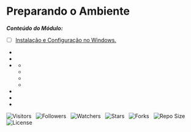 <!-- Titulo -->
# Preparando o Ambiente

***Conteúdo do Módulo:***

* [ ] [Instalação e Configuração no Windows.](https://github.com/Devsgeeknerd/cla-ins-con-win-pre-amb-alg-log-par-pro-bas-ava "Ver aula")

<!-- Table of Contents -->
<!-- ## Tabela de Conteúdos -->

<!-- * [Vista por Cima](#vista-pro-cima) -->
* []()
* []()
* []()
  * []()
  * []()
  * []()
  * []()
* []()
* []()
* []()

![Visitors](https://api.visitorbadge.io/api/visitors?path=Devsgeeknerd%2Fmod-pre-amb-alg-log-par-pro-bas-ava&label=Visitantes&labelColor=%23f9e64f&countColor=%23008000&style=plastic "Total de Visitas")
&nbsp;
![Followers](https://img.shields.io/github/followers/Devsgeeknerd?style=p&label=Seguidores&labelColor=f9e64f&color=008000 "Total de Seguidores")
&nbsp;
![Watchers](https://img.shields.io/github/watchers/Devsgeeknerd/mod-pre-amb-alg-log-par-pro-bas-ava?style=p&label=Observadores&labelColor=f9e64f&color=008000 "Total de Observadores")
&nbsp;
![Stars](https://img.shields.io/github/stars/Devsgeeknerd/mod-pre-amb-alg-log-par-pro-bas-ava?style=p&label=Estrelas&labelColor=f9e64f&color=008000 "Total de Estrelas")
&nbsp;
![Forks](https://img.shields.io/github/forks/Devsgeeknerd/mod-pre-amb-alg-log-par-pro-bas-ava?style=p&label=Bifurcações&labelColor=f9e64f&color=008000 "Total de Bifurcações")
&nbsp;
![Repo Size](https://img.shields.io/github/repo-size/Devsgeeknerd/mod-pre-amb-alg-log-par-pro-bas-ava?style=p&label=Tamanho&labelColor=f9e64f&color=008000 "Tamanho do Repositório")
&nbsp;
![License](https://img.shields.io/github/license/Devsgeeknerd/mod-pre-amb-alg-log-par-pro-bas-ava?style=p&label=Licença&labelColor=f9e64f&color=008000 "Licença do Repositório")
